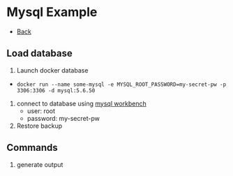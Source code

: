 # Mysql Example
* [Back](./readme.md)

## Load database
1. Launch docker database
  * `docker run --name some-mysql -e MYSQL_ROOT_PASSWORD=my-secret-pw -p 3306:3306 -d mysql:5.6.50`
1. connect to database using [mysql workbench](https://dev.mysql.com/downloads/workbench/)
   * user: root
   * password: my-secret-pw
1. Restore backup
## Commands
  1. generate output